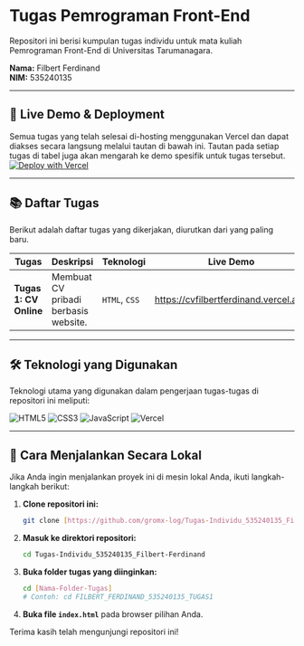 # Tugas Pemrograman Front-End
Repositori ini berisi kumpulan tugas individu untuk mata kuliah Pemrograman Front-End di Universitas Tarumanagara.

**Nama:** Filbert Ferdinand  
**NIM:** 535240135

---

## 🚀 Live Demo & Deployment
Semua tugas yang telah selesai di-hosting menggunakan Vercel dan dapat diakses secara langsung melalui tautan di bawah ini. Tautan pada setiap tugas di tabel juga akan mengarah ke demo spesifik untuk tugas tersebut.
[![Deploy with Vercel](https://vercel.com/button)](https://<NAMA-PROYEK-UTAMA-ANDA>.vercel.app/)

---

## 📚 Daftar Tugas
Berikut adalah daftar tugas yang dikerjakan, diurutkan dari yang paling baru.

| Tugas                | Deskripsi                               | Teknologi              | Live Demo                                     |
| -------------------- | --------------------------------------- | ---------------------- | --------------------------------------------- |
| **Tugas 1: CV Online** | Membuat CV pribadi berbasis website.    | `HTML`, `CSS`          | https://cvfilbertferdinand.vercel.app       |
---

## 🛠️ Teknologi yang Digunakan
Teknologi utama yang digunakan dalam pengerjaan tugas-tugas di repositori ini meliputi:

![HTML5](https://img.shields.io/badge/html5-%23E34F26.svg?style=for-the-badge&logo=html5&logoColor=white)
![CSS3](https://img.shields.io/badge/css3-%231572B6.svg?style=for-the-badge&logo=css3&logoColor=white)
![JavaScript](https://img.shields.io/badge/javascript-%23323330.svg?style=for-the-badge&logo=javascript&logoColor=%23F7DF1E)
![Vercel](https://img.shields.io/badge/vercel-%23000000.svg?style=for-the-badge&logo=vercel&logoColor=white)

---

## 🏃 Cara Menjalankan Secara Lokal
Jika Anda ingin menjalankan proyek ini di mesin lokal Anda, ikuti langkah-langkah berikut:

1.  **Clone repositori ini:**
    ```bash
    git clone [https://github.com/gromx-log/Tugas-Individu_535240135_Filbert-Ferdinand.git](https://github.com/gromx-log/Tugas-Individu_535240135_Filbert-Ferdinand.git)
    ```

2.  **Masuk ke direktori repositori:**
    ```bash
    cd Tugas-Individu_535240135_Filbert-Ferdinand
    ```

3.  **Buka folder tugas yang diinginkan:**
    ```bash
    cd [Nama-Folder-Tugas] 
    # Contoh: cd FILBERT_FERDINAND_535240135_TUGAS1
    ```
4.  **Buka file `index.html`** pada browser pilihan Anda.

Terima kasih telah mengunjungi repositori ini!
